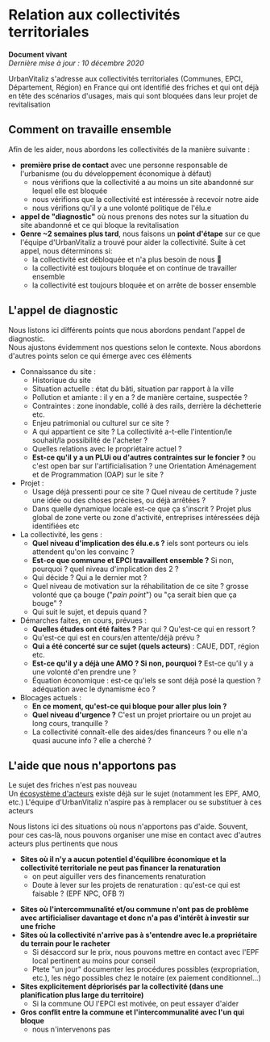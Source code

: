 # Relation aux collectivités territoriales

**Document vivant**\
*Dernière mise à jour : 10 décembre 2020*

UrbanVitaliz s'adresse aux collectivités territoriales (Communes, EPCI, Département, Région) en France qui ont identifié des friches 
et qui ont déjà en tête des scénarios d'usages, mais qui sont bloquées dans leur projet de revitalisation

## Comment on travaille ensemble

Afin de les aider, nous abordons les collectivités de la manière suivante : 
- **première prise de contact** avec une personne responsable de l'urbanisme (ou du développement économique à défaut)
  - nous vérifions que la collectivité a au moins un site abandonné sur lequel elle est bloquée
  - nous vérifions que la collectivité est intéressée à recevoir notre aide
  - nous vérifions qu'il y a une volonté politique de l'élu.e
- **appel de "diagnostic"** où nous prenons des notes sur la situation du site abandonné et ce qui bloque la revitalisation
- **Genre ~2 semaines plus tard**, nous faisons un **point d'étape** sur ce que l'équipe d'UrbanVitaliz a trouvé pour aider la collectivité. 
Suite à cet appel, nous déterminons si: 
  - la collectivité est débloquée et n'a plus besoin de nous 🎉
  - la collectivité est toujours bloquée et on continue de travailler ensemble
  - la collectivité est toujours bloquée et on arrête de bosser ensemble
  

## L'appel de diagnostic

Nous listons ici différents points que nous abordons pendant l'appel de diagnostic.\
Nous ajustons évidemment nos questions selon le contexte. Nous abordons d'autres points selon ce qui émerge avec ces éléments


- Connaissance du site :
    - Historique du site
    - Situation actuelle : état du bâti, situation par rapport à la ville
    - Pollution et amiante : il y en a ? de manière certaine, suspectée ?
    - Contraintes : zone inondable, collé à des rails, derrière la déchetterie etc.
    - Enjeu patrimonial ou culturel sur ce site ?
    - A qui appartient ce site ? La collectivité a-t-elle l'intention/le souhait/la possibilité de l'acheter ?
    - Quelles relations avec le propriétaire actuel ?
    - **Est-ce qu'il y a un PLUi ou d'autres contraintes sur le foncier ?** ou c'est open bar sur l'artificialisation ? une Orientation Aménagement et de Programmation (OAP) sur le site ?
- Projet : 
    - Usage déjà pressenti pour ce site ? Quel niveau de certitude ? juste une idée ou des choses précises, ou déjà arrêtées ?
    - Dans quelle dynamique locale est-ce que ça s'inscrit ? Projet plus global de zone verte ou zone d'activité, entreprises intéressées déjà identifiées etc
- La collectivité, les gens : 
    - **Quel niveau d'implication des élu.e.s ?** iels sont porteurs ou iels attendent qu'on les convainc ?
    - **Est-ce que commune et EPCI travaillent ensemble ?** Si non, pourquoi ? quel niveau d'implication des 2 ?
    - Qui décide ? Qui a le dernier mot ?
    - Quel niveau de motivation sur la réhabilitation de ce site ? grosse volonté que ça bouge ("*pain point*") ou "ça serait bien que ça bouge" ?
    - Qui suit le sujet, et depuis quand ?
- Démarches faites, en cours, prévues : 
    - **Quelles études ont été faites ?** Par qui ? Qu'est-ce qui en ressort ?
    - Qu'est-ce qui est en cours/en attente/déjà prévu ?
    - **Qui a été concerté sur ce sujet (quels acteurs)** : CAUE, DDT, région etc.
    - **Est-ce qu'il y a déjà une AMO ? Si non, pourquoi ?** Est-ce qu'il y a une volonté d'en prendre une ?
    - Équation économique : est-ce qu'iels se sont déjà posé la question ? adéquation avec le dynamisme éco ?
- Blocages actuels : 
    - **En ce moment, qu'est-ce qui bloque pour aller plus loin ?**
    - **Quel niveau d'urgence ?** C'est un projet priortaire ou un projet au long cours, tranquille ?
    - La collectivité connaît-elle des aides/des financeurs ? ou elle n'a quasi aucune info ? elle a cherché ?


## L'aide que nous n'apportons pas

Le sujet des friches n'est pas nouveau\
Un [écosystème d'acteurs](/ressources) existe déjà sur le sujet (notamment les EPF, AMO, etc.)
L'équipe d'UrbanVitaliz n'aspire pas à remplacer ou se substituer à ces acteurs

Nous listons ici des situations où nous n'apportons pas d'aide. Souvent, pour ces cas-là, nous pouvons organiser une mise en contact avec d'autres acteurs plus pertinents que nous

- **Sites où il n'y a aucun potentiel d'équilibre économique et la collectivité territoriale ne peut pas financer la renaturation**
  - on peut aiguiller vers des financements renaturation
  - Doute à lever sur les projets de renaturation : qu'est-ce qui est faisable ? (EPF NPC, OFB ?)
<!-- - toujours essayer de flécher vers des financements -->
- **Sites où l'intercommunalité et/ou commune n'ont pas de problème avec artificialiser davantage et donc n'a pas d'intérêt à investir sur une friche**
- **Sites où la collectivité n'arrive pas à s'entendre avec le.a propriétaire du terrain pour le racheter**
  - Si désaccord sur le prix, nous pouvons mettre en contact avec l'EPF local pertinent au moins pour conseil
  - Ptete "un jour" documenter les procédures possibles (expropriation, etc.), les négo possibles chez le notaire (ex paiement conditionnel...)
- **Sites explicitement dépriorisés par la collectivité (dans une planification plus large du territoire)**
  - Si la commune OU l'EPCI est motivée, on peut essayer d'aider
- **Gros conflit entre la commune et l'intercommunalité avec l'un qui bloque**
  - nous n'intervenons pas





